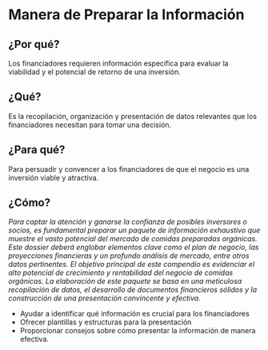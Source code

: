 # Manera de Preparar la Información

## ¿Por qué?

Los financiadores requieren información específica para evaluar la viabilidad y el potencial de retorno de una inversión.

## ¿Qué?

Es la recopilación, organización y presentación de datos relevantes que los financiadores necesitan para tomar una decisión.

## ¿Para qué?

Para persuadir y convencer a los financiadores de que el negocio es una inversión viable y atractiva.

## ¿Cómo?

*Para captar la atención y ganarse la confianza de posibles inversores o socios, es fundamental preparar un paquete de información exhaustivo que muestre el vasto potencial del mercado de comidas preparadas orgánicas. Este dossier deberá englobar elementos clave como el plan de negocio, las proyecciones financieras y un profundo análisis de mercado, entre otros datos pertinentes. El objetivo principal de este compendio es evidenciar el alto potencial de crecimiento y rentabilidad del negocio de comidas orgánicas. La elaboración de este paquete se basa en una meticulosa recopilación de datos, el desarrollo de documentos financieros sólidos y la construcción de una presentación convincente y efectiva.*

- Ayudar a identificar qué información es crucial para los financiadores
- Ofrecer plantillas y estructuras para la presentación
- Proporcionar consejos sobre cómo presentar la información de manera efectiva.